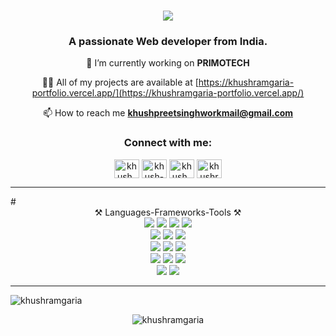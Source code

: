 <h1 align="center">
    <img src="https://readme-typing-svg.herokuapp.com/?font=Righteous&size=35&center=true&vCenter=true&width=500&height=70&duration=4000&lines=Hi+There!+👋;+I'm+Khushpreet+Singh!;" />
</h1>

<h3 align="center">A passionate Web developer from India.</h3>

<div align="center">
 
 🔭 I’m currently working on **PRIMOTECH**

👨‍💻 All of my projects are available at [https://khushramgaria-portfolio.vercel.app/](https://khushramgaria-portfolio.vercel.app/)

📫 How to reach me **khushpreetsinghworkmail@gmail.com**

 </div>

<h3 align="center">Connect with me:</h3>
<p align="center">
<a href="https://twitter.com/khush_ramgaria" target="blank"><img align="center" src="https://raw.githubusercontent.com/rahuldkjain/github-profile-readme-generator/master/src/images/icons/Social/twitter.svg" alt="khush_ramgaria" height="30" width="40" /></a>
<a href="https://linkedin.com/in/khush-ramgaria" target="blank"><img align="center" src="https://raw.githubusercontent.com/rahuldkjain/github-profile-readme-generator/master/src/images/icons/Social/linked-in-alt.svg" alt="khush-ramgaria" height="30" width="40" /></a>
<a href="https://instagram.com/khush_ramgaria_" target="blank"><img align="center" src="https://raw.githubusercontent.com/rahuldkjain/github-profile-readme-generator/master/src/images/icons/Social/instagram.svg" alt="khush_ramgaria_" height="30" width="40" /></a>
<a href="https://www.youtube.com/c/khushramgaria" target="blank"><img align="center" src="https://raw.githubusercontent.com/rahuldkjain/github-profile-readme-generator/master/src/images/icons/Social/youtube.svg" alt="khushramgaria" height="30" width="40" /></a>
</p>
<hr>
# <div align="center">⚒️ Languages-Frameworks-Tools ⚒️</div>

<div align="center">
  <img src="https://img.shields.io/badge/HTML5-%23E34F26?style=for-the-badge&logo=HTML5&labelColor=222">
  <img src="https://img.shields.io/badge/CSS3-%231572B6?style=for-the-badge&logo=css3&logoColor=%231572B6&labelColor=222">
  <img src="https://img.shields.io/badge/JavaScript-%23F7DF1E?style=for-the-badge&logo=javascript&logoColor=%23F7DF1E&labelColor=222">
  <img src="https://img.shields.io/badge/Bootstrap-%237952B3?style=for-the-badge&logo=Bootstrap&logoColor=%237952B3&labelColor=222">
  <br>
  <img src="https://img.shields.io/badge/React-%2361DAFB?style=for-the-badge&logo=React&logoColor=%2361DAFB&labelColor=222">
  <img src="https://img.shields.io/badge/C%2B%2B-%2300599C?style=for-the-badge&logo=C%2B%2B&logoColor=%2300599C&labelColor=222">
  <img src="https://img.shields.io/badge/PHP-%23777BB4?style=for-the-badge&logo=PHP&logoColor=%23777BB4&labelColor=222">
  <br>
  <img src="https://img.shields.io/badge/firebase-%23FFCA28?style=for-the-badge&logo=Firebase&logoColor=%23FFCA28&labelColor=222">
  <img src="https://img.shields.io/badge/VScode-%23007ACC?style=for-the-badge&logo=visualstudiocode&logoColor=%23007ACC&labelColor=222">
  <img src="https://img.shields.io/badge/Github-%23181717?style=for-the-badge&logo=GitHub&logoColor=fff&labelColor=222">
  <br>
  <img src="https://img.shields.io/badge/MongoDB-%234ea94b?style=for-the-badge&logo=mongodb&logoColor=%234ea94b&labelColor=222">
  <img src="https://img.shields.io/badge/Express.js-%23000000?style=for-the-badge&logo=express&logoColor=white&labelColor=222">
  <img src="https://img.shields.io/badge/Node.js-%23339933?style=for-the-badge&logo=node.js&logoColor=%23339933&labelColor=222">
  <br>
  <img src="https://img.shields.io/badge/PostgreSQL-%23316192?style=for-the-badge&logo=postgresql&logoColor=%23316192&labelColor=222">
  <img src="https://img.shields.io/badge/Prisma-%232D3748?style=for-the-badge&logo=prisma&logoColor=%232D3748&labelColor=222">
</div>

<hr>


<p align="center"><img align="left" src="https://github-readme-stats.vercel.app/api/top-langs?username=khushramgaria&show_icons=true&locale=en&layout=compact" alt="khushramgaria" /></p>
<br>
<p align="center"><img align="center" src="https://github-readme-streak-stats.herokuapp.com/?user=khushramgaria&" alt="khushramgaria" /></p>
